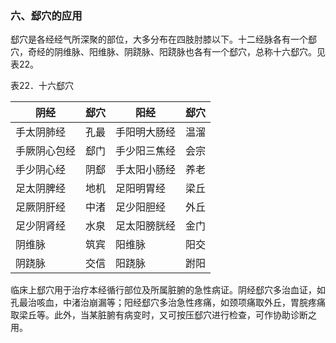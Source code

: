 ### 六、郄穴的应用

郄穴是各经经气所深聚的部位，大多分布在四肢肘膝以下。十二经脉各有一个郄穴，奇经的阴维脉、阳维脉、阴跷脉、阳跷脉也各有一个郄穴，总称十六郄穴。见表22。

表22．十六郄穴

| 阴经         | 郄穴 | 阳经         | 郄穴 |
| ------------ | ---- | ------------ | ---- |
| 手太阴肺经   | 孔最 | 手阳明大肠经 | 温溜 |
| 手厥阴心包经 | 郄门 | 手少阳三焦经 | 会宗 |
| 手少阴心经   | 阴郄 | 手太阳小肠经 | 养老 |
| 足太阴脾经   | 地机 | 足阳明胃经   | 梁丘 |
| 足厥阴肝经   | 中渚 | 足少阳胆经   | 外丘 |
| 足少阴肾经   | 水泉 | 足太阳膀胱经 | 金门 |
| 阴维脉       | 筑宾 | 阳维脉       | 阳交 |
| 阴跷脉       | 交信 | 阳跷脉       | 跗阳 |

临床上郄穴用于治疗本经循行部位及所属脏腑的急性病证。阴经郄穴多治血证，如孔最治咳血，中渚治崩漏等；阳经郄穴多治急性疼痛，如颈项痛取外丘，胃脘疼痛取梁丘等。此外，当某脏腑有病变时，又可按压郄穴进行检查，可作协助诊断之用。
